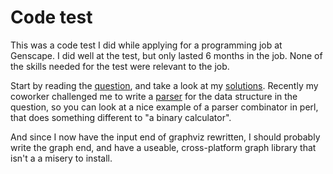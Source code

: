 # Code test

This was a code test I did while applying for a programming job at Genscape.  I did well at the test, but only lasted 6 months in the job.  None of the skills needed for the test were relevant to the job.

Start by reading the [question](question.md), and take a look at my [solutions](code_test.md).  Recently my coworker challenged me to write
a [parser](parser.md) for the data structure in the question, so you can look at a nice example of a parser combinator in perl, that does
something different to "a binary calculator".

And since I now have the input end of graphviz rewritten, I should probably write the graph end, and have a useable, cross-platform graph library that isn't a a misery to install.
